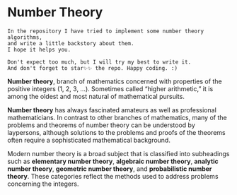 # Number Theory

```
In the repository I have tried to implement some number theory algorithms,
and write a little backstory about them.
I hope it helps you.

Don't expect too much, but I will try my best to write it.
And don't forget to star✨✨ the repo. Happy coding. :)
```

**Number theory**, branch of mathematics concerned with properties of the positive integers (1, 2, 3, …). Sometimes called “higher arithmetic,” it is among the oldest and most natural of mathematical pursuits.

**Number theory** has always fascinated amateurs as well as professional mathematicians. In contrast to other branches of mathematics, many of the problems and theorems of number theory can be understood by laypersons, although solutions to the problems and proofs of the theorems often require a sophisticated mathematical background.

Modern number theory is a broad subject that is classified into subheadings such as **elementary number theory**, **algebraic number theory**, **analytic number theory**, **geometric number theory**, and **probabilistic number theory**. These categories reflect the methods used to address problems concerning the integers.

